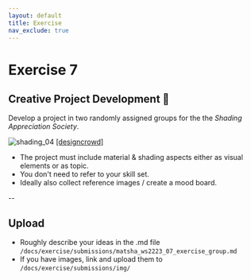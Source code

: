 ```yaml
---
layout: default
title: Exercise
nav_exclude: true
---
```



# Exercise 7

## Creative Project Development 🎉

Develop a project in two randomly assigned groups for the the *Shading Appreciation Society*.  

![shading_04](../slides/shading_04.png) [[designcrowd]](https://blog.designcrowd.com/article/885/the-power-of-shading--how-to-bring-illustrations-to-life)


* The project must include material & shading aspects either as visual elements or as topic.
* You don't need to refer to your skill set.
* Ideally also collect reference images / create a mood board.

--
## Upload

* Roughly describe your ideas in the .md file `/docs/exercise/submissions/matsha_ws2223_07_exercise_group.md` 
* If you have images, link and upload them to `/docs/exercise/submissions/img/`